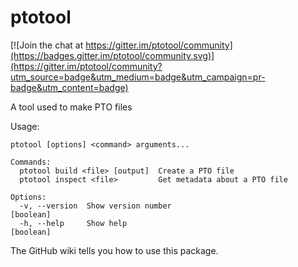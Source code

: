 # ptotool

[![Join the chat at https://gitter.im/ptotool/community](https://badges.gitter.im/ptotool/community.svg)](https://gitter.im/ptotool/community?utm_source=badge&utm_medium=badge&utm_campaign=pr-badge&utm_content=badge)

A tool used to make PTO files

Usage:
```
ptotool [options] <command> arguments...

Commands:
  ptotool build <file> [output]  Create a PTO file
  ptotool inspect <file>         Get metadata about a PTO file

Options:
  -v, --version  Show version number                                   [boolean]
  -h, --help     Show help                                             [boolean]
```

The GitHub wiki tells you how to use this package.